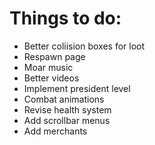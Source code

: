 # Things to do:
- Better coliision boxes for loot
- Respawn page
- Moar music
- Better videos
- Implement president level
- Combat animations
- Revise health system
- Add scrollbar menus
- Add merchants